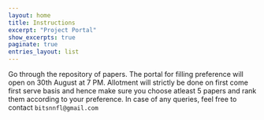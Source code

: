 ```yaml
---
layout: home
title: Instructions
excerpt: "Project Portal"
show_excerpts: true
paginate: true
entries_layout: list
---
```


Go through the repository of papers. The portal for filling preference will open on 30th August at 7 PM. Allotment will strictly be done on first come first serve basis and hence make sure you choose atleast 5 papers and rank them according to your preference. In case of any queries, feel free to contact `bitsnnfl@gmail.com`